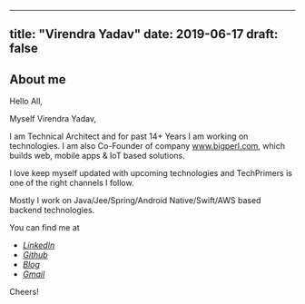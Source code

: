 
---
title: "Virendra Yadav"
date: 2019-06-17
draft: false
---

## About me
Hello All,

Myself Virendra Yadav,

I am Technical Architect and for past 14+ Years I am working on technologies. I am also Co-Founder of company www.bigperl.com, which builds web, mobile apps & IoT based solutions. 

I love keep myself updated with upcoming technologies and TechPrimers is one of the right channels I follow. 

Mostly I work on Java/Jee/Spring/Android Native/Swift/AWS based backend technologies. 

You can find me at

 - [*LinkedIn*](https://www.linkedin.com/in/yadav-viren/)
 - [*Github*](https://github.com/virendrayadav)
 - [*Blog*](https://virendrayadav.co/)
 - [*Gmail*](mailto:virendra.yadav1@gmail.com)

Cheers!
